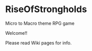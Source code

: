 # RiseOfStrongholds
Micro to Macro theme RPG game 

Welcome!!  
  
  
Please read Wiki pages for info.
